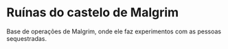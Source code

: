 # Ruínas do castelo de Malgrim

Base de operações de Malgrim, onde ele faz experimentos com as pessoas sequestradas.
